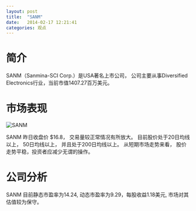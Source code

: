 ```yaml
---
layout: post
title:  "SANM"
date:   2014-02-17 12:21:41
categories: 观点
---
```


# 简介
SANM（Sanmina-SCI Corp.）是USA著名上市公司，
公司主要从事Diversified Electronics行业，当前市值1407.27百万美元。

# 市场表现

![SANM](http://finviz.com/chart.ashx?t=SANM&ty=c&ta=1&p=d&s=l)

SANM 昨日收盘价 $16.8，
交易量较正常情况有所放大。
目前股价处于20日均线以上，
50日均线以上，
并且处于200日均线以上。
从短期市场走势来看，
股价走势平稳，投资者应减少无谓的操作。

# 公司分析
SANM 目前静态市盈率为14.24, 动态市盈率为9.29，每股收益1.18美元,
市场对其估值较为保守。
